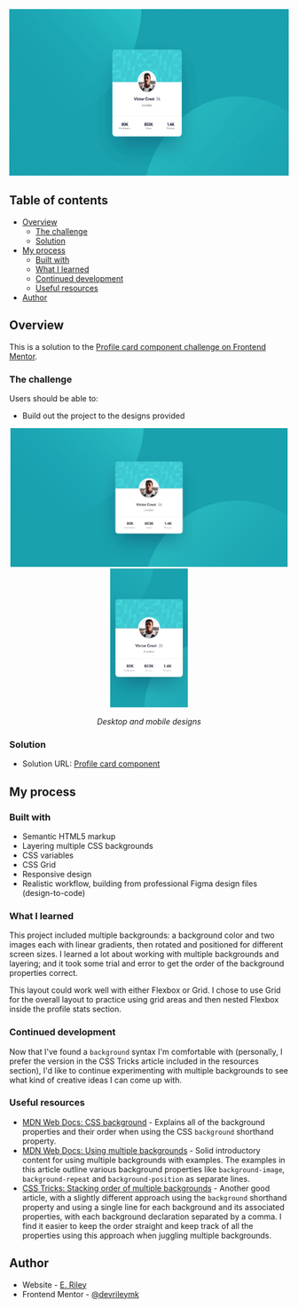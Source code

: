 <div align="center">
  <img
    src="Profile card - desktop.png"
    alt="Profile card for Victor Crest of London, who has 80 thousand followers, 803 thousand likes, and 1.4 thousand photos."
    height="300px">
</div>

## Table of contents

- [Overview](#overview)
  - [The challenge](#the-challenge)
  - [Solution](#links)
- [My process](#my-process)
  - [Built with](#built-with)
  - [What I learned](#what-i-learned)
  - [Continued development](#continued-development)
  - [Useful resources](#useful-resources)
- [Author](#author)

## Overview

This is a solution to the [Profile card component challenge on Frontend Mentor](https://www.frontendmentor.io/challenges/profile-card-component-cfArpWshJ). 

### The challenge

Users should be able to:

- Build out the project to the designs provided

<div align="center">
  <img
    src="profilecard-desktop-design.jpg"
    alt="Profile card for Victor Crest of London, who has 80 thousand followers, 803 thousand likes, and 1.4 thousand photos."
    height="250px">
  <img
    src="profilecard-mobile-design.jpg"
    alt="Profile card for Victor Crest of London, identical but slightly smaller layout on mobile screen."
    height="250px">
  <p><em>Desktop and mobile designs</em></p>
</div>

### Solution

- Solution URL: [Profile card component](https://rileydevdzn.github.io/profile-card/)

## My process

### Built with

- Semantic HTML5 markup
- Layering multiple CSS backgrounds
- CSS variables
- CSS Grid
- Responsive design
- Realistic workflow, building from professional Figma design files (design-to-code) 

### What I learned

This project included multiple backgrounds: a background color and two images each with linear gradients, then rotated and positioned for different screen sizes. I learned a lot about working with multiple backgrounds and layering; and it took some trial and error to get the order of the background properties correct.

This layout could work well with either Flexbox or Grid. I chose to use Grid for the overall layout to practice using grid areas and then nested Flexbox inside the profile stats section.

### Continued development

Now that I've found a `background` syntax I'm comfortable with (personally, I prefer the version in the CSS Tricks article included in the resources section), I'd like to continue experimenting with multiple backgrounds to see what kind of creative ideas I can come up with.

### Useful resources

- [MDN Web Docs: CSS background](https://developer.mozilla.org/en-US/docs/Web/CSS/background) - Explains all of the background properties and their order when using the CSS `background` shorthand property.
- [MDN Web Docs: Using multiple backgrounds](https://developer.mozilla.org/en-US/docs/Web/CSS/CSS_Backgrounds_and_Borders/Using_multiple_backgrounds) - Solid introductory content for using multiple backgrounds with examples. The examples in this article outline various background properties like `background-image`, `background-repeat` and `background-position` as separate lines.
- [CSS Tricks: Stacking order of multiple backgrounds](https://css-tricks.com/stacking-order-of-multiple-backgrounds/) - Another good article, with a slightly different approach using the `background` shorthand property and using a single line for each background and its associated properties, with each background declaration separated by a comma. I find it easier to keep the order straight and keep track of all the properties using this approach when juggling multiple backgrounds.

## Author

- Website - [E. Riley](https://rileydevdzn.webflow.io)
- Frontend Mentor - [@devrileymk](https://www.frontendmentor.io/profile/devrileymk)